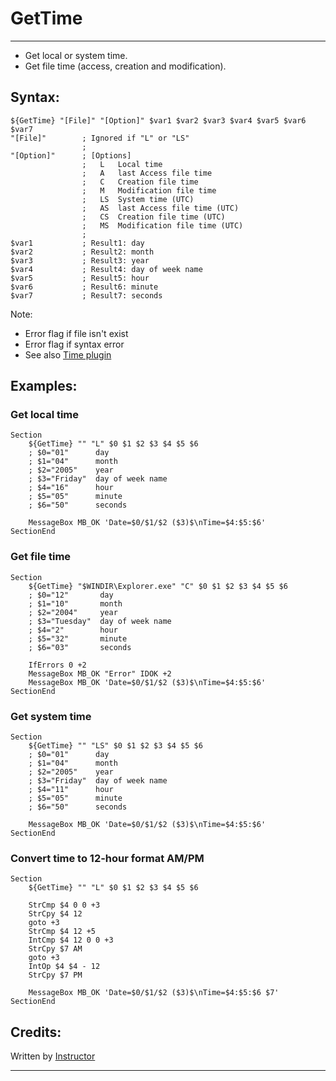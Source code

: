 # GetTime

---

* Get local or system time.
* Get file time (access, creation and modification).

## Syntax:

	${GetTime} "[File]" "[Option]" $var1 $var2 $var3 $var4 $var5 $var6 $var7
	"[File]"        ; Ignored if "L" or "LS"
	                ;
	"[Option]"      ; [Options]
	                ;   L   Local time
	                ;   A   last Access file time
	                ;   C   Creation file time
	                ;   M   Modification file time
	                ;   LS  System time (UTC)
	                ;   AS  last Access file time (UTC)
	                ;   CS  Creation file time (UTC)
	                ;   MS  Modification file time (UTC)
	                ;
	$var1           ; Result1: day
	$var2           ; Result2: month
	$var3           ; Result3: year
	$var4           ; Result4: day of week name
	$var5           ; Result5: hour
	$var6           ; Result6: minute
	$var7           ; Result7: seconds

Note:

- Error flag if file isn't exist 
- Error flag if syntax error 
- See also [Time plugin][1]

## Examples:

### Get local time

	Section
		${GetTime} "" "L" $0 $1 $2 $3 $4 $5 $6
		; $0="01"      day
		; $1="04"      month
		; $2="2005"    year
		; $3="Friday"  day of week name
		; $4="16"      hour
		; $5="05"      minute
		; $6="50"      seconds

		MessageBox MB_OK 'Date=$0/$1/$2 ($3)$\nTime=$4:$5:$6'
	SectionEnd

### Get file time

	Section
		${GetTime} "$WINDIR\Explorer.exe" "C" $0 $1 $2 $3 $4 $5 $6
		; $0="12"       day
		; $1="10"       month
		; $2="2004"     year
		; $3="Tuesday"  day of week name
		; $4="2"        hour
		; $5="32"       minute
		; $6="03"       seconds

		IfErrors 0 +2
		MessageBox MB_OK "Error" IDOK +2
		MessageBox MB_OK 'Date=$0/$1/$2 ($3)$\nTime=$4:$5:$6'
	SectionEnd

### Get system time

	Section
		${GetTime} "" "LS" $0 $1 $2 $3 $4 $5 $6
		; $0="01"      day
		; $1="04"      month
		; $2="2005"    year
		; $3="Friday"  day of week name
		; $4="11"      hour
		; $5="05"      minute
		; $6="50"      seconds

		MessageBox MB_OK 'Date=$0/$1/$2 ($3)$\nTime=$4:$5:$6'
	SectionEnd

### Convert time to 12-hour format AM/PM

	Section
		${GetTime} "" "L" $0 $1 $2 $3 $4 $5 $6

		StrCmp $4 0 0 +3
		StrCpy $4 12
		goto +3
		StrCmp $4 12 +5
		IntCmp $4 12 0 0 +3
		StrCpy $7 AM
		goto +3
		IntOp $4 $4 - 12
		StrCpy $7 PM

		MessageBox MB_OK 'Date=$0/$1/$2 ($3)$\nTime=$4:$5:$6 $7'
	SectionEnd

## Credits:

Written by [Instructor][2]

---

[1]: http://nsis.sourceforge.net/Time_plugin
[2]: http://nsis.sourceforge.net/User:Instructor